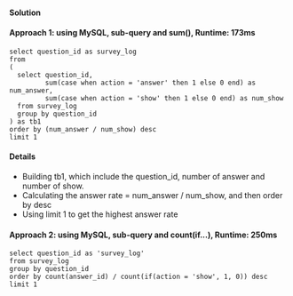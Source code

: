 #### Solution
#### Approach 1: using MySQL, sub-query and sum(), Runtime: 173ms
```MySQL 
select question_id as survey_log
from 
(
  select question_id,
         sum(case when action = 'answer' then 1 else 0 end) as num_answer,
         sum(case when action = 'show' then 1 else 0 end) as num_show
  from survey_log
  group by question_id
) as tb1
order by (num_answer / num_show) desc
limit 1
```

#### Details
- Building tb1, which include the question_id, number of answer and number of show.
- Calculating the answer rate = num_answer / num_show, and then order by desc
- Using limit 1 to get the highest answer rate

#### Approach 2: using MySQL, sub-query and count(if...), Runtime: 250ms
```MySQL
select question_id as 'survey_log'
from survey_log
group by question_id
order by count(answer_id) / count(if(action = 'show', 1, 0)) desc
limit 1
```
